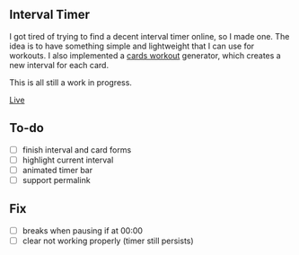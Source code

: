 ## Interval Timer

I got tired of trying to find a decent interval timer online, so I made one. The idea is to have something simple and lightweight that I can use for workouts. I also implemented a [cards workout](https://www.verywellfit.com/how-to-use-playing-cards-to-create-a-workout-routine-85990) generator, which creates a new interval for each card.

This is all still a work in progress.

[Live](https://whitstd.github.io/interval-timer/)

## To-do

- [ ] finish interval and card forms
- [ ] highlight current interval
- [ ] animated timer bar
- [ ] support permalink

## Fix

- [ ] breaks when pausing if at 00:00
- [ ] clear not working properly (timer still persists)
